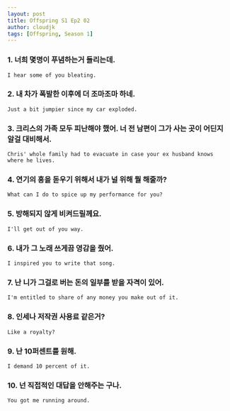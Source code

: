 ```yaml
---
layout: post
title: Offspring S1 Ep2 02
author: cloudjk
tags: [Offspring, Season 1]
---
```


### 1. 너희 몇명이 푸념하는거 들리는데.
    I hear some of you bleating.

### 2. 내 차가 폭발한 이후에 더 조마조마 하네. 
    Just a bit jumpier since my car exploded.

### 3. 크리스의 가족 모두 피난해야 했어. 너 전 남편이 그가 사는 곳이 어딘지 알걸 대비해서. 
    Chris' whole family had to evacuate in case your ex husband knows where he lives.

### 4. 연기의 흥을 돋우기 위해서 내가 널 위해 뭘 해줄까?
    What can I do to spice up my performance for you?

### 5. 방해되지 않게 비켜드릴께요.
    I'll get out of you way.

### 6. 내가 그 노래 쓰게끔 영감을 줬어.
    I inspired you to write that song.

### 7. 난 니가 그걸로 버는 돈의 일부를 받을 자격이 있어. 
    I'm entitled to share of any money you make out of it.

### 8. 인세나 저작권 사용료 같은거?
    Like a royalty?

### 9. 난 10퍼센트를 원해.
    I demand 10 percent of it.

### 10. 넌 직접적인 대답을 안해주는 구나. 
    You got me running around.